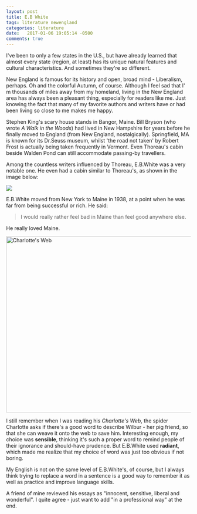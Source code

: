 ```yaml
---
layout: post
title: E.B White
tags: literature newengland
categories: literature
date:   2017-01-06 19:05:14 -0500
comments: true
---
```


I've been to only a few states in the U.S., but have already learned that almost every state (region, at least) has its unique
 natural features and cultural characteristics. And sometimes they're so different.
 
New England is famous for its history and open, broad mind - Liberalism, perhaps. Oh and the colorful
 Autumn, of course. Although I feel sad that I' m thousands of miles
away from my homeland, living in the New England area has always been a pleasant thing, especially
 for readers like me. Just knowing the fact that many of my favorite authors and writers have or had
 been living so close to me makes me happy.
 
Stephen King's scary house stands in Bangor, Maine. Bill Bryson (who wrote _A Walk in the Woods_) had lived in New Hampshire for years 
before he finally moved to England (from New England, nostalgically). Springfield, MA is known for its Dr.Seuss museum, whilst 'the road not taken' by Robert Frost is 
actually being taken frequently in Vermont. Even Thoreau's cabin beside Walden Pond can still accommodate
 passing-by travellers.
 
Among the countless writers influenced by Thoreau, E.B.White was a very notable one. He even
 had a cabin similar to Thoreau's, as shown in the image below:
 
![](http://mmbiz.qpic.cn/mmbiz/cVB5Qlskt4mtAiaXAicpbIfeEajvlVZib15InBnbBd6UaVzWianypg3ExI8JmRVde3UVTOicUBISd38bYia6Hr0byarg/640?wx_fmt=jpeg&tp=webp&wxfrom=5&wx_lazy=1)

E.B.White moved from New York to Maine in 1938, at a point when he was far from being successful or rich.
 He said: 
 
> I would really rather feel bad in Maine than feel good anywhere else.

He really loved Maine.

<a data-flickr-embed="false"  href="https://www.flickr.com/photos/46245994@N03/15364364105/in/dateposted/" title="Charlotte&#x27;s Web"><img src="https://c2.staticflickr.com/3/2947/15364364105_a098b0e9e9_z.jpg" width="640" height="480" alt="Charlotte&#x27;s Web"></a><script async src="//embedr.flickr.com/assets/client-code.js" charset="utf-8"></script>

I still remember when I was reading his _Charlotte's Web_, the spider Charlotte asks if there's a good word to
 describe Wilbur - her pig friend, so that she can weave it onto the web to save him. Interesting enough, my choice
 was __sensible__, thinking it's such a proper word to remind people of their ignorance and should-have prudence. 
 But E.B.White used __radiant__, which made me realize that my choice of word was just too obvious if not
 boring.
 
My English is not on the same level of E.B.White's, of course, but I always think trying to 
replace a word in a sentence is a good way to remember it as well as practice and improve language skills.

A friend of mine reviewed his essays as "innocent, sensitive, liberal and wonderful". I quite agree - just want
 to add "in a professional way" at the end.